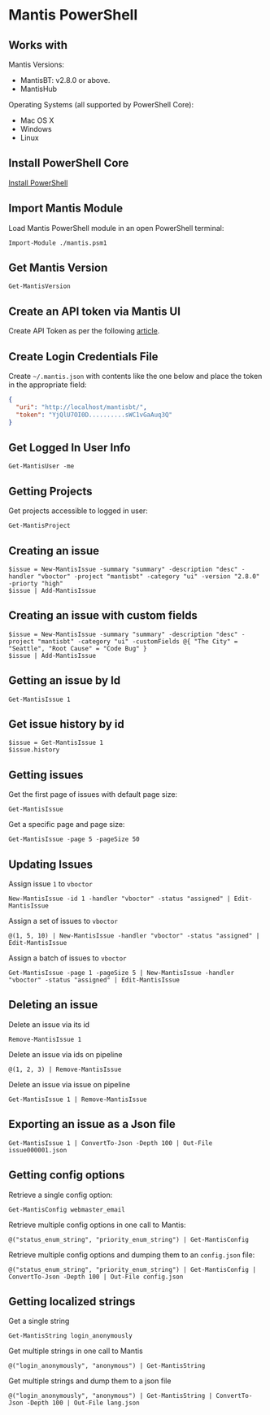 # Mantis PowerShell

## Works with

Mantis Versions:
- MantisBT: v2.8.0 or above.
- MantisHub

Operating Systems (all supported by PowerShell Core):
- Mac OS X
- Windows
- Linux

## Install PowerShell Core

[Install PowerShell](https://github.com/PowerShell/PowerShell)

## Import Mantis Module

Load Mantis PowerShell module in an open PowerShell terminal:

```
Import-Module ./mantis.psm1
```

## Get Mantis Version

```
Get-MantisVersion
```

## Create an API token via Mantis UI

Create API Token as per the following [article](https://support.mantishub.com/hc/en-us/articles/206640376-Using-API-Tokens-to-access-MantisHub).

## Create Login Credentials File

Create `~/.mantis.json` with contents like the one below and place the token in the appropriate field:

```json
{
  "uri": "http://localhost/mantisbt/",
  "token": "YjQlU7OI0D..........sWC1vGaAuq3Q"
}
```

## Get Logged In User Info

```
Get-MantisUser -me
```

## Getting Projects

Get projects accessible to logged in user:
```
Get-MantisProject
```

## Creating an issue

```
$issue = New-MantisIssue -summary "summary" -description "desc" -handler "vboctor" -project "mantisbt" -category "ui" -version "2.8.0" -priorty "high"
$issue | Add-MantisIssue
```

## Creating an issue with custom fields

```
$issue = New-MantisIssue -summary "summary" -description "desc" -project "mantisbt" -category "ui" -customFields @{ "The City" = "Seattle", "Root Cause" = "Code Bug" }
$issue | Add-MantisIssue
```

## Getting an issue by Id

```
Get-MantisIssue 1
```

## Get issue history by id

```
$issue = Get-MantisIssue 1
$issue.history
```

## Getting issues

Get the first page of issues with default page size:
```
Get-MantisIssue
```

Get a specific page and page size:
```
Get-MantisIssue -page 5 -pageSize 50
```

## Updating Issues

Assign issue `1` to `vboctor`
```
New-MantisIssue -id 1 -handler "vboctor" -status "assigned" | Edit-MantisIssue
```

Assign a set of issues to `vboctor`
```
@(1, 5, 10) | New-MantisIssue -handler "vboctor" -status "assigned" | Edit-MantisIssue
```

Assign a batch of issues to `vboctor`
```
Get-MantisIssue -page 1 -pageSize 5 | New-MantisIssue -handler "vboctor" -status "assigned" | Edit-MantisIssue
```

## Deleting an issue

Delete an issue via its id
```
Remove-MantisIssue 1
```

Delete an issue via ids on pipeline
```
@(1, 2, 3) | Remove-MantisIssue
```

Delete an issue via issue on pipeline
```
Get-MantisIssue 1 | Remove-MantisIssue
```

## Exporting an issue as a Json file

```
Get-MantisIssue 1 | ConvertTo-Json -Depth 100 | Out-File issue000001.json
```

## Getting config options

Retrieve a single config option:
```
Get-MantisConfig webmaster_email
```

Retrieve multiple config options in one call to Mantis:
```
@("status_enum_string", "priority_enum_string") | Get-MantisConfig
```

Retrieve multiple config options and dumping them to an `config.json` file:
```
@("status_enum_string", "priority_enum_string") | Get-MantisConfig | ConvertTo-Json -Depth 100 | Out-File config.json
```

## Getting localized strings

Get a single string
```
Get-MantisString login_anonymously
```

Get multiple strings in one call to Mantis
```
@("login_anonymously", "anonymous") | Get-MantisString
```

Get multiple strings and dump them to a json file
```
@("login_anonymously", "anonymous") | Get-MantisString | ConvertTo-Json -Depth 100 | Out-File lang.json
```